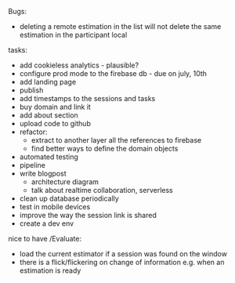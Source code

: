 Bugs:
- deleting a remote estimation in the list will not delete the same estimation in the participant local

tasks:
- add cookieless analytics - plausible?
- configure prod mode to the firebase db - due on july, 10th
- add landing page
- publish
- add timestamps to the sessions and tasks
- buy domain and link it
- add about section
- upload code to github
- refactor: 
  - extract to another layer all the references to firebase
  - find better ways to define the domain objects
- automated testing
- pipeline
- write blogpost
  - architecture diagram
  - talk about realtime collaboration, serverless
- clean up database periodically
- test in mobile devices
- improve the way the session link is shared
- create a dev env

nice to have /Evaluate:
- load the current estimator if a session was found on the window
- there is a flick/flickering on change of information e.g. when an estimation is ready
